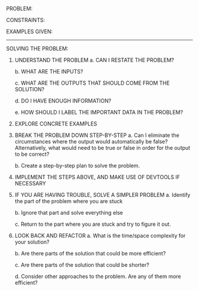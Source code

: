 PROBLEM:
    

CONSTRAINTS:
   
EXAMPLES GIVEN:

--------------------------------------------------------------------------------------------------

SOLVING THE PROBLEM: 

1.  UNDERSTAND THE PROBLEM 
    a.  CAN I RESTATE THE PROBLEM?
        
    b.  WHAT ARE THE INPUTS?
        
    c.  WHAT ARE THE OUTPUTS THAT SHOULD COME FROM THE SOLUTION?
       
    d.  DO I HAVE ENOUGH INFORMATION?
         
    e.  HOW SHOULD I LABEL THE IMPORTANT DATA IN THE PROBLEM?
        
2.  EXPLORE CONCRETE EXAMPLES
       

3.  BREAK THE PROBLEM DOWN STEP-BY-STEP
    a.  Can I eliminate the circumstances where the output would automatically be false? 
        Alternatively, what would need to be true or false in order for the output to be correct? 
       
    b. Create a step-by-step plan to solve the problem.

4.  IMPLEMENT THE STEPS ABOVE, AND MAKE USE OF DEVTOOLS IF NECESSARY

5.  IF YOU ARE HAVING TROUBLE, SOLVE A SIMPLER PROBLEM
    a. Identify the part of the problem where you are stuck
    
    b. Ignore that part and solve everything else

    c. Return to the part where you are stuck and try to figure it out.

6. LOOK BACK AND REFACTOR
    a. What is the time/space complexity for your solution?

    b. Are there parts of the solution that could be more efficient?

    c. Are there parts of the solution that could be shorter?

    d. Consider other approaches to the problem.  Are any of them more efficient?